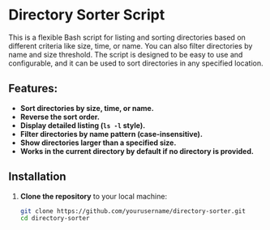 # Directory Sorter Script

This is a flexible Bash script for listing and sorting directories based on different criteria like size, time, or name. You can also filter directories by name and size threshold. The script is designed to be easy to use and configurable, and it can be used to sort directories in any specified location.

## Features:
- **Sort directories by size, time, or name.**
- **Reverse the sort order.**
- **Display detailed listing (`ls -l` style).**
- **Filter directories by name pattern (case-insensitive).**
- **Show directories larger than a specified size.**
- **Works in the current directory by default if no directory is provided.**

## Installation

1. **Clone the repository** to your local machine:
   ```bash
   git clone https://github.com/yourusername/directory-sorter.git
   cd directory-sorter

